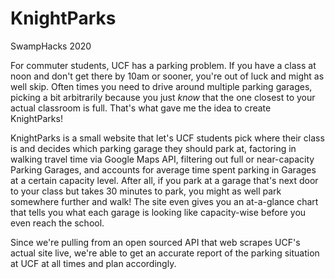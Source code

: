 # KnightParks
SwampHacks 2020

For commuter students, UCF has a parking problem. If you have a class at noon and don't get there by 10am or sooner, you're out of luck and might as well skip. Often times you need to drive around multiple parking garages, picking a bit arbitrarily because you just *know* that the one closest to your actual classroom is full. That's what gave me the idea to create KnightParks!

KnightParks is a small website that let's UCF students pick where their class is and decides which parking garage they should park at, factoring in walking travel time via Google Maps API, filtering out full or near-capacity Parking Garages, and accounts for average time spent parking in Garages at a certain capacity level. After all, if you park at a garage that's next door to your class but takes 30 minutes to park, you might as well park somewhere further and walk! The site even gives you an at-a-glance chart that tells you what each garage is looking like capacity-wise before you even reach the school.

Since we're pulling from an open sourced API that web scrapes UCF's actual site live, we're able to get an accurate report of the parking situation at UCF at all times and plan accordingly.
